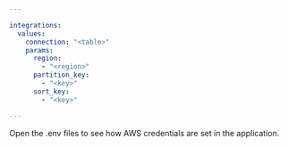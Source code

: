 ```yaml
---

integrations:
  values:
    connection: "<table>"
    params:
      region:
        - "<region>"
      partition_key:
        - "<key>"
      sort_key:
        - "<key>"

---
```


Open the .env files to see how AWS credentials are set in the application.
